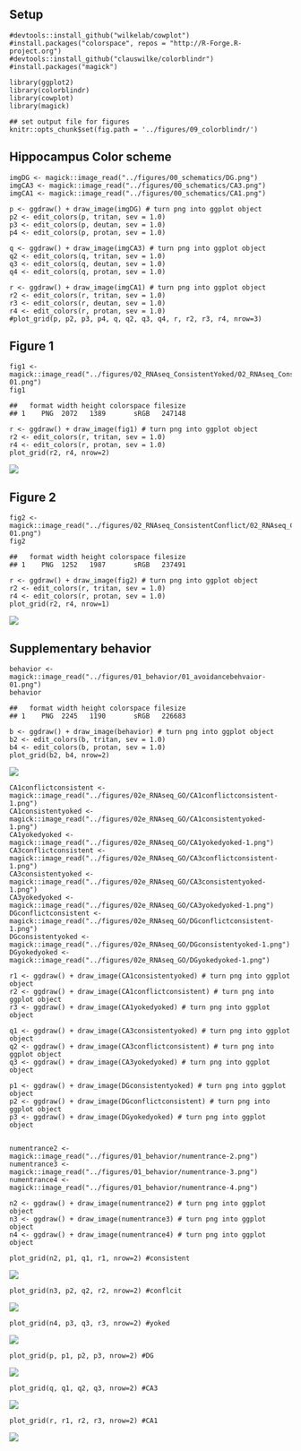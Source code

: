 Setup
-----

    #devtools::install_github("wilkelab/cowplot")
    #install.packages("colorspace", repos = "http://R-Forge.R-project.org")
    #devtools::install_github("clauswilke/colorblindr")
    #install.packages("magick")

    library(ggplot2)
    library(colorblindr)
    library(cowplot)
    library(magick)

    ## set output file for figures 
    knitr::opts_chunk$set(fig.path = '../figures/09_colorblindr/')

Hippocampus Color scheme
------------------------

    imgDG <- magick::image_read("../figures/00_schematics/DG.png")
    imgCA3 <- magick::image_read("../figures/00_schematics/CA3.png")
    imgCA1 <- magick::image_read("../figures/00_schematics/CA1.png")

    p <- ggdraw() + draw_image(imgDG) # turn png into ggplot object
    p2 <- edit_colors(p, tritan, sev = 1.0)
    p3 <- edit_colors(p, deutan, sev = 1.0)
    p4 <- edit_colors(p, protan, sev = 1.0)

    q <- ggdraw() + draw_image(imgCA3) # turn png into ggplot object
    q2 <- edit_colors(q, tritan, sev = 1.0)
    q3 <- edit_colors(q, deutan, sev = 1.0)
    q4 <- edit_colors(q, protan, sev = 1.0)

    r <- ggdraw() + draw_image(imgCA1) # turn png into ggplot object
    r2 <- edit_colors(r, tritan, sev = 1.0)
    r3 <- edit_colors(r, deutan, sev = 1.0)
    r4 <- edit_colors(r, protan, sev = 1.0)
    #plot_grid(p, p2, p3, p4, q, q2, q3, q4, r, r2, r3, r4, nrow=3)

Figure 1
--------

    fig1 <- magick::image_read("../figures/02_RNAseq_ConsistentYoked/02_RNAseq_ConsistentYoked-01.png")
    fig1

    ##   format width height colorspace filesize
    ## 1    PNG  2072   1389       sRGB   247148

    r <- ggdraw() + draw_image(fig1) # turn png into ggplot object
    r2 <- edit_colors(r, tritan, sev = 1.0)
    r4 <- edit_colors(r, protan, sev = 1.0)
    plot_grid(r2, r4, nrow=2)

![](../figures/09_colorblindr/fig1-1.png)

Figure 2
--------

    fig2 <- magick::image_read("../figures/02_RNAseq_ConsistentConflict/02_RNAseq_Conflict-01.png")
    fig2

    ##   format width height colorspace filesize
    ## 1    PNG  1252   1987       sRGB   237491

    r <- ggdraw() + draw_image(fig2) # turn png into ggplot object
    r2 <- edit_colors(r, tritan, sev = 1.0)
    r4 <- edit_colors(r, protan, sev = 1.0)
    plot_grid(r2, r4, nrow=1)

![](../figures/09_colorblindr/fig2-1.png)

Supplementary behavior
----------------------

    behavior <- magick::image_read("../figures/01_behavior/01_avoidancebehvaior-01.png")
    behavior

    ##   format width height colorspace filesize
    ## 1    PNG  2245   1190       sRGB   226683

    b <- ggdraw() + draw_image(behavior) # turn png into ggplot object
    b2 <- edit_colors(b, tritan, sev = 1.0)
    b4 <- edit_colors(b, protan, sev = 1.0)
    plot_grid(b2, b4, nrow=2)

![](../figures/09_colorblindr/behavior-1.png)

    CA1conflictconsistent <- magick::image_read("../figures/02e_RNAseq_GO/CA1conflictconsistent-1.png")
    CA1consistentyoked <- magick::image_read("../figures/02e_RNAseq_GO/CA1consistentyoked-1.png")
    CA1yokedyoked <- magick::image_read("../figures/02e_RNAseq_GO/CA1yokedyoked-1.png")
    CA3conflictconsistent <- magick::image_read("../figures/02e_RNAseq_GO/CA3conflictconsistent-1.png")
    CA3consistentyoked <- magick::image_read("../figures/02e_RNAseq_GO/CA3consistentyoked-1.png")
    CA3yokedyoked <- magick::image_read("../figures/02e_RNAseq_GO/CA3yokedyoked-1.png")
    DGconflictconsistent <- magick::image_read("../figures/02e_RNAseq_GO/DGconflictconsistent-1.png")
    DGconsistentyoked <- magick::image_read("../figures/02e_RNAseq_GO/DGconsistentyoked-1.png")
    DGyokedyoked <- magick::image_read("../figures/02e_RNAseq_GO/DGyokedyoked-1.png")

    r1 <- ggdraw() + draw_image(CA1consistentyoked) # turn png into ggplot object
    r2 <- ggdraw() + draw_image(CA1conflictconsistent) # turn png into ggplot object
    r3 <- ggdraw() + draw_image(CA1yokedyoked) # turn png into ggplot object

    q1 <- ggdraw() + draw_image(CA3consistentyoked) # turn png into ggplot object
    q2 <- ggdraw() + draw_image(CA3conflictconsistent) # turn png into ggplot object
    q3 <- ggdraw() + draw_image(CA3yokedyoked) # turn png into ggplot object

    p1 <- ggdraw() + draw_image(DGconsistentyoked) # turn png into ggplot object
    p2 <- ggdraw() + draw_image(DGconflictconsistent) # turn png into ggplot object
    p3 <- ggdraw() + draw_image(DGyokedyoked) # turn png into ggplot object


    numentrance2 <- magick::image_read("../figures/01_behavior/numentrance-2.png")
    numentrance3 <- magick::image_read("../figures/01_behavior/numentrance-3.png")
    numentrance4 <- magick::image_read("../figures/01_behavior/numentrance-4.png")

    n2 <- ggdraw() + draw_image(numentrance2) # turn png into ggplot object
    n3 <- ggdraw() + draw_image(numentrance3) # turn png into ggplot object
    n4 <- ggdraw() + draw_image(numentrance4) # turn png into ggplot object

    plot_grid(n2, p1, q1, r1, nrow=2) #consistent

![](../figures/09_colorblindr/GO-1.png)

    plot_grid(n3, p2, q2, r2, nrow=2) #conflcit

![](../figures/09_colorblindr/GO-2.png)

    plot_grid(n4, p3, q3, r3, nrow=2) #yoked

![](../figures/09_colorblindr/GO-3.png)

    plot_grid(p, p1, p2, p3, nrow=2) #DG

![](../figures/09_colorblindr/GO-4.png)

    plot_grid(q, q1, q2, q3, nrow=2) #CA3

![](../figures/09_colorblindr/GO-5.png)

    plot_grid(r, r1, r2, r3, nrow=2) #CA1

![](../figures/09_colorblindr/GO-6.png)
